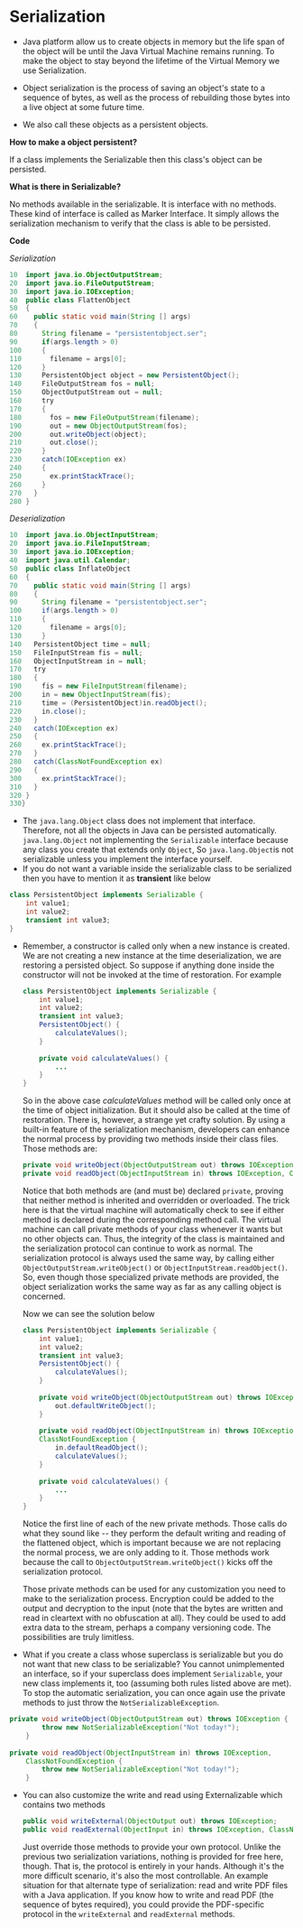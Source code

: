 # Serialization

* Java platform allow us to create objects in memory but the life span of the object will be until the Java Virtual Machine remains running. To make the object to stay beyond the lifetime of the Virtual Memory we use Serialization. 

* Object serialization is the process of saving an object's state to a sequence of bytes, as well as the process of rebuilding those bytes into a live object at some future time.
* We also call these objects as a persistent objects.

**How to make a object persistent?**

If a class implements the Serializable then this class's object can be persisted.

**What is there in Serializable?** 

No methods available in the serializable. It is interface with no methods. These kind of interface is called as Marker Interface.  It simply allows the serialization mechanism to verify that the class is able to be persisted. 

**Code**

*Serialization*

```java
10  import java.io.ObjectOutputStream;
20  import java.io.FileOutputStream;
30  import java.io.IOException;
40  public class FlattenObject
50  {
60    public static void main(String [] args)
70    {
80      String filename = "persistentobject.ser";
90      if(args.length > 0)
100     {
110       filename = args[0];
120     } 
130     PersistentObject object = new PersistentObject();
140     FileOutputStream fos = null;
150     ObjectOutputStream out = null;
160     try
170     {
180       fos = new FileOutputStream(filename);
190       out = new ObjectOutputStream(fos);
200       out.writeObject(object);
210       out.close();
220     }
230     catch(IOException ex)
240     {
250       ex.printStackTrace();
260     }
270   }
280 }
```

*Deserialization*

```java
10  import java.io.ObjectInputStream;
20  import java.io.FileInputStream;
30  import java.io.IOException;
40  import java.util.Calendar;
50  public class InflateObject
60  {
70    public static void main(String [] args)
80    {
90      String filename = "persistentobject.ser"; 
100     if(args.length > 0)
110     {
120       filename = args[0];
130     }
140   PersistentObject time = null;
150   FileInputStream fis = null;
160   ObjectInputStream in = null;
170   try
180   {
190     fis = new FileInputStream(filename);
200     in = new ObjectInputStream(fis);
210     time = (PersistentObject)in.readObject();
220     in.close();
230   }
240   catch(IOException ex)
250   {
260     ex.printStackTrace();
270   }
280   catch(ClassNotFoundException ex)
290   {
300     ex.printStackTrace();
310   }
320 }
330}
```

* The `java.lang.Object` class does not implement that interface. Therefore, not all the objects in Java can be persisted automatically. `java.lang.Object` not implementing the `Serializable` interface because any class you create that extends only `Object`, So `java.lang.Object`is not serializable unless you implement the interface yourself.
* If you do not want a variable inside the serializable class to be serialized then you have to mention it as **transient** like below

```java
class PersistentObject implements Serializable {
    int value1;
    int value2;
    transient int value3;
}
```

* Remember, a constructor is called only when a new instance is created. We are not creating a new instance at the time deserialization, we are restoring a persisted object. So suppose if anything done inside the constructor will not be invoked at the time of restoration. For example

  ```java
  class PersistentObject implements Serializable {
      int value1;
      int value2;
      transient int value3;
      PersistentObject() {
          calculateValues();
      }
      
      private void calculateValues() {
          ...
      }
  }
  ```

  So in the above case *calculateValues* method will be called only once at the time of object initialization. But it should also be called at the time of restoration. There is, however, a strange yet crafty solution. By using a built-in feature of the serialization mechanism, developers can enhance the normal process by providing two methods inside their class files. Those methods are:

  ```Java
  private void writeObject(ObjectOutputStream out) throws IOException;
  private void readObject(ObjectInputStream in) throws IOException, ClassNotFoundException;
  ```

  Notice that both methods are (and must be) declared `private`, proving that neither method is inherited and overridden or overloaded. The trick here is that the virtual machine will automatically check to see if either method is declared during the corresponding method call. The virtual machine can call private methods of your class whenever it wants but no other objects can. Thus, the integrity of the class is maintained and the serialization protocol can continue to work as normal. The serialization protocol is always used the same way, by calling either `ObjectOutputStream.writeObject()` or `ObjectInputStream.readObject()`. So, even though those specialized private methods are provided, the object serialization works the same way as far as any calling object is concerned. 

  Now we can see the solution below

  ```java
  class PersistentObject implements Serializable {
      int value1;
      int value2;
      transient int value3;
      PersistentObject() {
          calculateValues();
      }
      
      private void writeObject(ObjectOutputStream out) throws IOException {
          out.defaultWriteObject(); 
      }
      
      private void readObject(ObjectInputStream in) throws IOException,     		
      ClassNotFoundException {
          in.defaultReadObject();
          calculateValues();
      }
      
      private void calculateValues() {
          ...
      }
  }
  ```

  Notice the first line of each of the new private methods. Those calls do what they sound like -- they perform the default writing and reading of the flattened object, which is important because we are not replacing the normal process, we are only adding to it. Those methods work because the call to `ObjectOutputStream.writeObject()` kicks off the serialization protocol.

  Those private methods can be used for any customization you need to make to the serialization process. Encryption could be added to the output and decryption to the input (note that the bytes are written and read in cleartext with no obfuscation at all). They could be used to add extra data to the stream, perhaps a company versioning code. The possibilities are truly limitless.

*  What if you create a class whose superclass is serializable but you do not want that new class to be serializable? You cannot unimplemented an interface, so if your superclass does implement `Serializable`, your new class implements it, too (assuming both rules listed above are met). To stop the automatic serialization, you can once again use the private methods to just throw the `NotSerializableException`. 

```Java
private void writeObject(ObjectOutputStream out) throws IOException {
        throw new NotSerializableException("Not today!");
    }
    
private void readObject(ObjectInputStream in) throws IOException,     		
    ClassNotFoundException {
        throw new NotSerializableException("Not today!");
    }
```

* You can also customize the write and read using Externalizable which contains two methods

  ```java
  public void writeExternal(ObjectOutput out) throws IOException;
  public void readExternal(ObjectInput in) throws IOException, ClassNotFoundException;
  ```

  Just override those methods to provide your own protocol. Unlike the previous two serialization variations, nothing is provided for free here, though. That is, the protocol is entirely in your hands. Although it's the more difficult scenario, it's also the most controllable. An example situation for that alternate type of serialization: read and write PDF files with a Java application. If you know how to write and read PDF (the sequence of bytes required), you could provide the PDF-specific protocol in the `writeExternal` and `readExternal` methods.

